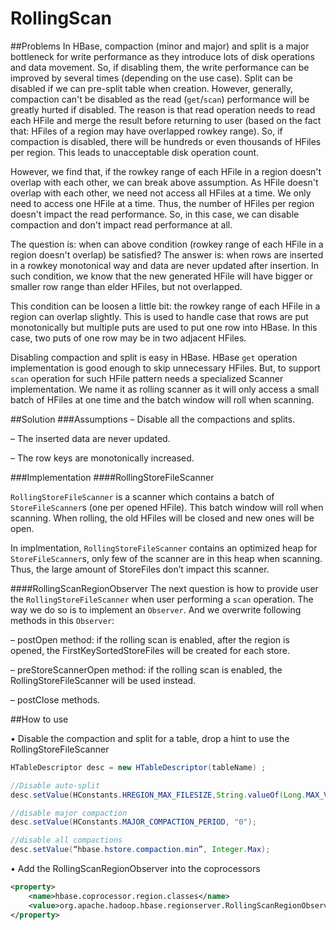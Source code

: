 RollingScan
===========
##Problems
In HBase, compaction (minor and major) and split is a major bottleneck for write performance as they introduce lots of disk operations and data movement. So, if disabling them, the write performance can be improved by several times (depending on the use case). Split can be disabled if we can pre-split table when creation. However, generally, compaction can't be disabled as the read (`get`/`scan`) performance will be greatly hurted if disabled. The reason is that read operation needs to read each HFile and merge the result before returning to user (based on the fact that: HFiles of a region may have overlapped rowkey range). So, if compaction is disabled, there will be hundreds or even thousands of HFiles per region. This leads to unacceptable disk operation count.  

However, we find that, if the rowkey range of each HFile in a region doesn't overlap with each other, we can break above assumption. As HFile doesn't overlap with each other, we need not access all HFiles at a time. We only need to access one HFile at a time. Thus, the number of HFiles per region doesn't impact the read performance. So, in this case, we can disable compaction and don't impact read performance at all. 

The question is: when can above condition (rowkey range of each HFile in a region doesn't overlap) be satisfied? The answer is: when rows are inserted in a rowkey monotonical way and data are never updated after insertion. In such condition, we know that the new generated HFile will have bigger or smaller row range than elder HFiles, but not overlapped. 

This condition can be loosen a little bit: the rowkey range of each HFile in a region can overlap slightly. This is used to handle case that rows are put monotonically but multiple puts are used to put one row into HBase. In this case, two puts of one row may be in two adjacent HFiles. 

Disabling compaction and split is easy in HBase. HBase `get` operation implementation is good enough to skip unnecessary HFiles. But, to support `scan` operation for such HFile pattern needs a specialized Scanner implementation. We name it as rolling scanner as it will only access a small batch of HFiles at one time and the batch window will roll when scanning. 

##Solution
###Assumptions
–	Disable all the compactions and splits.

–	The inserted data are never updated.

–	The row keys are monotonically increased.

 
###Implementation
####RollingStoreFileScanner

`RollingStoreFileScanner` is a scanner which contains a batch of `StoreFileScanner`s (one per opened HFile). This batch window will roll when scanning. When rolling, the old HFiles will be closed and new ones will be open. 

In implmentation, `RollingStoreFileScanner` contains an optimized heap for `StoreFileScanner`s, only few of the scanner are in this heap when scanning. Thus, the large amount of StoreFiles don’t impact this scanner.

 
####RollingScanRegionObserver
The next question is how to provide user the `RollingStoreFileScanner` when user performing a `scan` operation. The way we do so is to implement an `Observer`. And we overwrite following methods in this `Observer`:

–	postOpen method: if the rolling scan is enabled, after the region is opened, the FirstKeySortedStoreFiles will be created for each store.

–	preStoreScannerOpen method: if the rolling scan is enabled, the RollingStoreFileScanner will be used instead.

–	postClose methods.


##How to use

•	Disable the compaction and split for a table, drop a hint to use the RollingStoreFileScanner

```java
HTableDescriptor desc = new HTableDescriptor(tableName) ;

//Disable auto-split
desc.setValue(HConstants.HREGION_MAX_FILESIZE,String.valueOf(Long.MAX_VALUE));

//disable major compaction
desc.setValue(HConstants.MAJOR_COMPACTION_PERIOD, "0");

//disable all compactions
desc.setValue(“hbase.hstore.compaction.min”, Integer.Max);
```

•	Add the RollingScanRegionObserver into the coprocessors
```xml
<property>
    <name>hbase.coprocessor.region.classes</name>           
    <value>org.apache.hadoop.hbase.regionserver.RollingScanRegionObserver</value>
</property>
```

